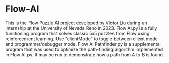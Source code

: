 # Flow-AI
This is the Flow Puzzle AI project developed by Victor Liu during an internship at the University of Nevada Reno in 2023. 
Flow AI.py is a fully functioning program that solves classic 5x5 puzzles from Flow using reinforcement learning. Use "clientMode" to toggle between client mode and programmer/debugger mode.
Flow AI Pathfinder.py is a supplemental program that was used to optimize the path-finding algorithm implemented in Flow AI.py. It may be run to demonstrate how a path from A to B is found. 
